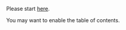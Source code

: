 
<!-- Editor's note: 
This always shows as 'Introduction' at the table of contents and must exist.
-->

Please start [here](chapter1/DIAGRAMS.md).

You may want to enable the table of contents.